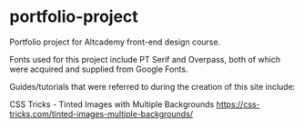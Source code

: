# portfolio-project
Portfolio project for Altcademy front-end design course.

Fonts used for this project include PT Serif and Overpass, both of which were acquired and supplied from Google Fonts.

Guides/tutorials that were referred to during the creation of this site include:

CSS Tricks - Tinted Images with Multiple Backgrounds
https://css-tricks.com/tinted-images-multiple-backgrounds/
